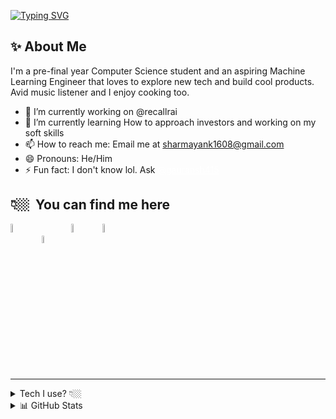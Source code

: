 <!-- # Namaste, I'm Mayank Sharma <a href="https://sharmayank.co"><img src="https://raw.githubusercontent.com/shar-mayank/shar-mayank/main/stuff/namaste.gif" width=6% style="vertical-align: bottom;"></a> -->

[![Typing SVG](https://readme-typing-svg.demolab.com?font=Poppins&weight=600&size=28&duration=4986&pause=1000&color=66E133&center=true&vCenter=true&width=435&lines=Namaste%2C+I'm+Mayank+Sharma)](https://git.io/typing-svg)

<h2>✨&nbsp;About Me</h2>

I'm a pre-final year Computer Science student and an aspiring Machine Learning Engineer that loves to explore new tech and build cool products. Avid music listener and I enjoy cooking too.

- 🔭 I’m currently working on @recallrai
- 🌱 I’m currently learning How to approach investors and working on my soft skills
- 📫 How to reach me: Email me at <a href="mailto:sharmayank1608@gmail.com" style="color: yellowgreen">sharmayank1608@gmail.com</a>
- 😄 Pronouns: He/Him
- ⚡ Fun fact: I don't know lol. Ask <a href="https://github.com/gauransh415" style="color: white">@gauransh415</a>


<h2>👇🏼&nbsp; You can find me here</h2>
<a href="https://www.linkedin.com/in/shar-mayank/"><img src="https://raw.githubusercontent.com/shar-mayank/shar-mayank/main/stuff/LinkedIn.svg" width=6% style="vertical-align: bottom;"></a>
&nbsp; &nbsp; <a href="https://x.com/sharmayank16"><img src="https://raw.githubusercontent.com/shar-mayank/shar-mayank/main/stuff/X_logo.svg" width=5.5% style="vertical-align: bottom;"></a>
&nbsp; &nbsp; <a href="https://www.youtube.com/@shar_mayank"><img src="https://raw.githubusercontent.com/shar-mayank/shar-mayank/main/stuff/YouTube.svg" width=6%;></a>
&nbsp; &nbsp; <a href="https://open.spotify.com/user/31nnp65x2sxb2pctdl574jxc2lte?si=Jg4Pl1EMQXWmLB5B7H7rmg"><img src="https://raw.githubusercontent.com/shar-mayank/shar-mayank/main/stuff/Spotify.svg" width=6% style="vertical-align: bottom;"></a><hr>

<details>
 <summary>Tech I use? 👇🏼</summary>
<!-- <h2>🛠️&nbsp;Tools & Languages</h2> -->

- **Deep Learning Libraries/Frameworks** <br>
<a href="https://keras.io/" target="_blank"><img height="23px" src="https://img.shields.io/badge/Keras-FF0000?style=for-the-badge&logo=keras&logoColor=white"></a>
<a href="https://pytorch.org/" target="_blank"><img height="23px" src="https://img.shields.io/badge/PyTorch-EE4C2C?style=for-the-badge&logo=pytorch&logoColor=white"></a>
<a href="https://www.tensorflow.org/" target="_blank"><img height="23px" src="https://img.shields.io/badge/TensorFlow-FF6F00?style=for-the-badge&logo=tensorflow&logoColor=white"></a>
<a href="https://opencv.org/" target="_blank"><img height="23px" src="https://img.shields.io/badge/OpenCV-27338e?style=for-the-badge&logo=OpenCV&logoColor=white"></a>

- **Machine Learning Libraries/Frameworks** <br>
<a href="https://numpy.org/" target="_blank"><img height="23px" src="https://img.shields.io/badge/Numpy-777BB4?style=for-the-badge&logo=numpy&logoColor=white"></a>
<a href="https://pandas.pydata.org/" target="_blank"><img height="23px" src="https://img.shields.io/badge/Pandas-2C2D72?style=for-the-badge&logo=pandas&logoColor=white"></a>
<a href="https://scikit-learn.org/" target="_blank"><img height="23px" src="https://img.shields.io/badge/scikit_learn-F7931E?style=for-the-badge&logo=scikit-learn&logoColor=white"></a>
<a href="https://matplotlib.org/" target="_blank"><img height="23px" src="https://img.shields.io/badge/Matplotlib-0052CC?style=for-the-badge&logo=matplotlib&logoColor=white"></a>
<a href="https://scipy.org/" target="_blank"><img height="23px" src="https://img.shields.io/badge/SciPy-654FF0?style=for-the-badge&logo=SciPy&logoColor=white"></a>

- **Languages** <br>
<a><img height="23px" src="https://img.shields.io/badge/C-00599C?style=for-the-badge&logo=c&logoColor=white"></a>
<a><img height="23px" src="https://img.shields.io/badge/C%2B%2B-00599C?style=for-the-badge&logo=c%2B%2B&logoColor=white"></a>
<a><img height="23px" src="https://img.shields.io/badge/CSS3-1572B6?style=for-the-badge&logo=css3&logoColor=white"></a>
<a><img height="23px" src="https://img.shields.io/badge/HTML5-E34F26?style=for-the-badge&logo=html5&logoColor=white"></a>
<a><img height="23px" src="https://img.shields.io/badge/PHP-777BB4?style=for-the-badge&logo=php&logoColor=white"></a>
<a href="https://www.python.org/" target="_blank"><img height="23px" src="https://img.shields.io/badge/Python-FFD43B?style=for-the-badge&logo=python&logoColor=blue"></a>

- **Web Frameworks** <br>
<a href="https://www.djangoproject.com/" target="_blank"><img height="23px" src="https://img.shields.io/badge/Django-092E20?style=for-the-badge&logo=django&logoColor=green"></a>
<a href="https://fastapi.tiangolo.com/" target="_blank"><img height="23px" src="https://img.shields.io/badge/fastapi-109989?style=for-the-badge&logo=FASTAPI&logoColor=white"></a>

- **Tools** <br>
<a href="https://www.postman.com/" target="_blank"><img height="23px" src="https://img.shields.io/badge/Postman-FF6C37?style=for-the-badge&logo=Postman&logoColor=white"></a>

- **Databases** <br>
<a href="https://www.mysql.com/" target="_blank"><img height="23px" src="https://img.shields.io/badge/MySQL-005C84?style=for-the-badge&logo=mysql&logoColor=white"></a>
<a href="https://www.sqlite.org/" target="_blank"><img height="23px" src="https://img.shields.io/badge/Sqlite-003B57?style=for-the-badge&logo=sqlite&logoColor=white"></a>
<a href="https://www.postgresql.org/" target="_blank"><img height="23px" src="https://img.shields.io/badge/PostgreSQL-316192?style=for-the-badge&logo=postgresql&logoColor=white"></a>

- **Cloud Platforms** <br>
<a href="https://aws.amazon.com/" target="_blank"><img height="23px" src="https://img.shields.io/badge/Amazon_AWS-FF9900?style=for-the-badge&logo=amazonaws&logoColor=white"></a>
<a href="https://www.cloudflare.com/en-gb/" target="_blank"><img height="23px" src="https://img.shields.io/badge/Cloudflare-F38020?style=for-the-badge&logo=Cloudflare&logoColor=white"></a>
<a href="https://cloud.google.com/?hl=en" target="_blank"><img height="23px" src="https://img.shields.io/badge/Google_Cloud-4285F4?style=for-the-badge&logo=google-cloud&logoColor=white"></a>
<a href="https://www.icloud.com/" target="_blank"><img height="23px" src="https://img.shields.io/badge/iCloud-3693F3?style=for-the-badge&logo=iCloud&logoColor=white"></a> <–– Yes, I use this too xD

- **IDEs** <br>
<a href="https://code.visualstudio.com/" target="_blank"><img height="23px" src="https://img.shields.io/badge/Visual_Studio_Code-0078D4?style=for-the-badge&logo=visual%20studio%20code&logoColor=white"></a>
<a href="https://www.jetbrains.com/pycharm/" target="_blank"><img height="23px" src="https://img.shields.io/badge/PyCharm-000000.svg?&style=for-the-badge&logo=PyCharm&logoColor=white"></a>
<a href="https://developer.android.com/studio" target="_blank"><img height="23px" src="https://img.shields.io/badge/Android_Studio-3DDC84?style=for-the-badge&logo=android-studio&logoColor=white"></a>
<a href="https://www.jetbrains.com/clion/" target="_blank"><img height="23px" src="https://img.shields.io/badge/CLion-000000?style=for-the-badge&logo=clion&logoColor=white"></a>
<a href="https://colab.research.google.com/" target="_blank"><img height="23px" src="https://img.shields.io/badge/Colab-F9AB00?style=for-the-badge&logo=googlecolab&color=525252"></a>
<a href="https://developer.apple.com/xcode/" target="_blank"><img height="23px" src="https://img.shields.io/badge/Xcode-007ACC?style=for-the-badge&logo=Xcode&logoColor=white"></a>

- **Operating Systems** <br>
<a><img height="23px" src="https://img.shields.io/badge/Linux-FCC624?style=for-the-badge&logo=linux&logoColor=black"></a>
<a><img height="23px" src="https://img.shields.io/badge/mac%20os-000000?style=for-the-badge&logo=apple&logoColor=white"></a>

- **Terminals** <br>
<a href="https://brew.sh/" target="_blank"><img height="23px" src="https://img.shields.io/badge/homebrew-FBB040?style=for-the-badge&logo=homebrew&logoColor=white"></a>
<a href="https://app.warp.dev/referral/66LJZZ" target="_blank"><img height="23px" src="https://img.shields.io/badge/warp-01A4FF?style=for-the-badge&logo=warp&logoColor=white"></a>
<a href="https://iterm2.com/" target="_blank"><img height="23px" src="https://img.shields.io/badge/iTerm2-000000?style=for-the-badge&logo=iterm2&logoColor=white"></a><br><br>

</details>

<details>
<summary>📊 GitHub Stats</summary>
<h2>📊&nbsp; Profile Summary</h2>
<a href=""><img src="https://github-profile-summary-cards.vercel.app/api/cards/profile-details?username=shar-mayank&theme=radical" alt="Radical Theme"></a>


<h2>📈&nbsp; Activity Graph</h2>
<a href=""><img src="https://github-readme-activity-graph.vercel.app/graph?username=shar-mayank&theme=react-dark" alt="React Dark Theme"></a>


<!-- <h2>💻&nbsp; Most Used Languages & Streak Stats </h2>
<a href=""><img src="https://github-readme-stats.vercel.app/api/top-langs/?username=shar-mayank&theme=radical" alt="Radical Theme"></a> -->


<h2>💻&nbsp; Streak Stats </h2>

<a href=""><img src="https://github-readme-streak-stats.herokuapp.com/?user=shar-mayank&theme=cobalt" alt="Cobalt Theme"></a>

</details>

<!-- <h2>🎶&nbsp; What I've been listening lately</h2>

<div align=center>

[![spotify-github-profile](https://spotify-github-profile.kittinanx.com/api/view?uid=31nnp65x2sxb2pctdl574jxc2lte&cover_image=true&theme=novatorem&show_offline=false&background_color=121212&interchange=true&bar_color=53b14f&bar_color_cover=false)](https://spotify-github-profile.kittinanx.com/api/view?uid=31nnp65x2sxb2pctdl574jxc2lte&redirect=true)

</div> -->

<!--
#TODO: add this week I spent time on thing. ref: https://github.com/abhisheknaiidu/abhisheknaiidu/blob/master/README.md
-->
